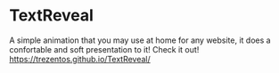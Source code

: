 # TextReveal
A simple animation that you may use at home for any website, it does a confortable and soft presentation to it!
Check it out!
https://trezentos.github.io/TextReveal/
